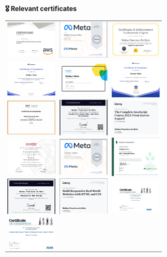 ## 🎖️ Relevant certificates

<table>
  <tr>
    <td><img src="AWS Generative AI.png" alt="AWS Generative AI Certificate" width="100%"/></td>
    <td><img src="Advanced React Meta.png" alt="Advanced React Meta Certificate" width="100%"/></td>
    <td><img src="/Fundamentals of AI Agents.jpeg" alt="Fundamentals of AI Agents" width="100%"/></td>
  </tr>
  <tr>
    <td><img src="Cloudinary for React Developers.png" alt="Cloudinary for React Developers Certificate" width="100%"/></td>
    <td><img src="Data Visualization.png" alt="Kaggle Data Visualization" width="100%"/></td>
    <td><img src="Introduction to Cloudinary for Node.js Developers.png" alt="Introduction to Cloudinary for Node.js Developers Certificate" width="100%"/></td>
  </tr>
  <tr>
    <td><img src="Introduction to elastick AWS.png" alt="Introduction to Elastic AWS Certificate" width="100%"/></td>
    <td><img src="JavaScript Algorithms and Data Structures.png" alt="JavaScript Algorithms and Data Structures Certificate" width="100%"/></td>
    <td><img src="JavaScript.png" alt="JavaScript Certificate" width="100%"/></td>
  </tr>
  <tr>
    <td><img src="Master in Software Development.png" alt="Master in Software Development Certificate" width="100%"/></td>
    <td><img src="Meta - Introduction to Front-End Development.png" alt="Meta Introduction to Front-End Development Certificate" width="100%"/></td>
    <td><img src="MongoDB basics.png" alt="MongoDB Basics Certificate" width="100%"/></td>
  </tr>
  <tr>
    <td><img src="Responsive Web Design.png" alt="Responsive Web Design Certificate" width="100%"/></td>
    <td><img src="Responsive websites html and css.png" alt="Responsive Websites HTML and CSS Certificate" width="100%"/></td>
     <td><img src="Big Data basic fundamentals.png" alt="Big Data Basic Fundamentals Certificate" width="100%"/></td>
  </tr>
    <tr>
    <td><img src="Complex Data Types in Python - Working with Lists & Tuples in Python.png" alt="Complex Data Types in Python Certificate" width="100%"/></td>
    <td><img src="" alt="" width="100%"/></td>
    <td><img src="" alt="" width="100%"/></td>
  </tr>
</table>
